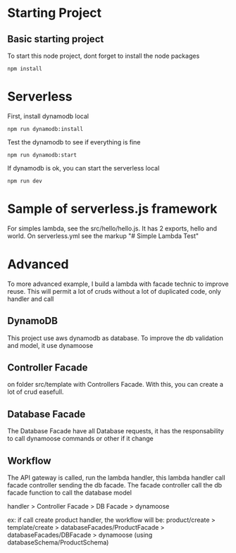 # Starting Project
## Basic starting project
To start this node project, dont forget to install the node packages
```
npm install
```
# Serverless
First, install dynamodb local
```
npm run dynamodb:install
```

Test the dynamodb to see if everything is fine
```
npm run dynamodb:start 
```

If dynamodb is ok, you can start the serverless local
```
npm run dev
```


# Sample of serverless.js framework
For simples lambda, see the src/hello/hello.js. It has 2 exports, hello and world.
On serverless.yml see the markup "# Simple Lambda Test"

# Advanced
To more advanced example, I build a lambda with facade technic to improve reuse.
This will permit a lot of cruds without a lot of duplicated code, only handler and call

## DynamoDB
This project use aws dynamodb as database.
To improve the db validation and model, it use dynamoose

## Controller Facade
on folder src/template with Controllers Facade. With this, you can create a lot of crud easefull.

## Database Facade
The Database Facade have all Database requests, it has the responsability to call dynamoose commands or other if it change

## Workflow
The API gateway is called, run the lambda handler, this lambda handler call facade controller sending the db facade.
The facade controller call the db facade function to call the database model

handler > Controller Facade > DB Facade > dynamoose

ex:
if call create product handler, the workflow will be:
product/create > template/create > databaseFacades/ProductFacade > databaseFacades/DBFacade > dynamoose (using databaseSchema/ProductSchema)
